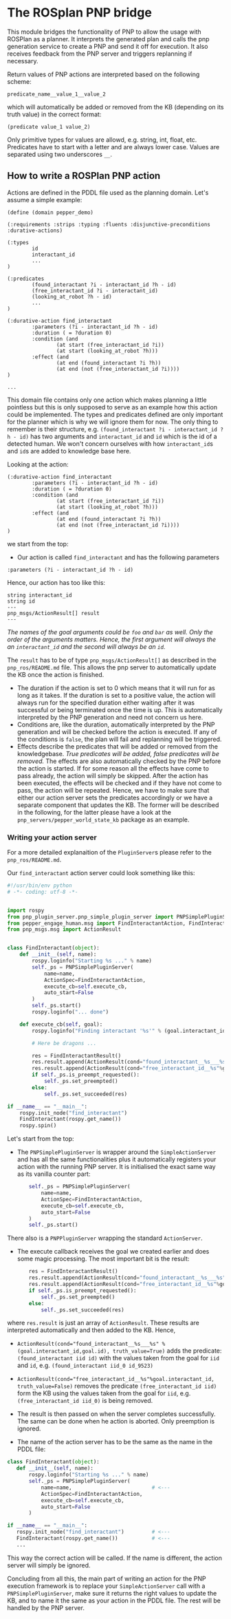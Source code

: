 # The ROSplan PNP bridge

This module bridges the functionality of PNP to allow the usage with ROSPlan as a planner. It interprets the generated plan and calls the pnp generation service to create a PNP and send it off for execution. It also receives feedback from the PNP server and triggers replanning if necessary.

Return values of PNP actions are interpreted based on the following scheme:

```
predicate_name__value_1__value_2
```

which will automatically be added or removed from the KB (depending on its truth value) in the correct format:

```
(predicate value_1 value_2)
```

Only primitive types for values are allowd, e.g. string, int, float, etc. Predicates have to start with a letter and are always lower case. Values are separated using two underscores `__`.

## How to write a ROSPlan PNP action

Actions are defined in the PDDL file used as the planning domain. Let's assume a simple example:

```pddl
(define (domain pepper_demo)

(:requirements :strips :typing :fluents :disjunctive-preconditions :durative-actions)

(:types
        id
        interactant_id
        ...
)

(:predicates
        (found_interactant ?i - interactant_id ?h - id)
        (free_interactant_id ?i - interactant_id)
        (looking_at_robot ?h - id)
        ...
)

(:durative-action find_interactant
        :parameters (?i - interactant_id ?h - id)
        :duration ( = ?duration 0)
        :condition (and
                (at start (free_interactant_id ?i))
                (at start (looking_at_robot ?h)))
        :effect (and
                (at end (found_interactant ?i ?h))
                (at end (not (free_interactant_id ?i))))
)

...
```

This domain file contains only one action which makes planning a little pointless but this is only supposed to serve as an example how this action could be implemented. The types and predicates defined are only important for the planner which is why we will ignore them for now. The only thing to remember is their structure, e.g. `(found_interactant ?i - interactant_id ?h - id)` has two arguments and `interactant_id` and `id` which is the id of a detected human. We won't concern ourselves with how `interactant_id`s and `id`s are added to knowledge base here.

Looking at the action:

```pddl
(:durative-action find_interactant
        :parameters (?i - interactant_id ?h - id)
        :duration ( = ?duration 0)
        :condition (and
                (at start (free_interactant_id ?i))
                (at start (looking_at_robot ?h)))
        :effect (and
                (at end (found_interactant ?i ?h))
                (at end (not (free_interactant_id ?i))))
)
```

we start from the top:

* Our action is called `find_interactant` and has the following parameters

 ```pddl
:parameters (?i - interactant_id ?h - id)
 ```

 Hence, our action has too like this:

 ```
string interactant_id 
string id
---
pnp_msgs/ActionResult[] result
---

 ```

 _The names of the goal arguments could be `foo` and `bar` as well. Only the order of the arguments matters. Hence, the first argument will always the an `interactant_id` and the second will always be an `id`._

 The `result` has to be of type `pnp_msgs/ActionResult[]` as described in the `pnp_ros/README.md` file. This allows the pnp server to automatically update the KB once the action is finished.

* The duration if the action is set to 0 which means that it will run for as long as it takes. If the duration is set to a positive value, the action will always run for the specified duration either waiting after it was successful or being terminated once the time is up. This is automatically interpreted by the PNP generation and need not concern us here.
* Conditions are, like the duration, automatically interpreted by the PNP generation and will be checked before the action is executed. If any of the conditions is `false`, the plan will fail and replanning will be triggered.
* Effects describe the predicates that will be added or removed from the knowledgebase. _True predicates will be added, false predicates will be removed._ The effects are also automatically checked by the PNP before the action is started. If for some reason all the effects have come to pass already, the action will simply be skipped. After the action has been executed, the effects will be checked and if they have not come to pass, the action will be repeated. Hence, we have to make sure that either our action server sets the predicates accordingly or we have a separate component that updates the KB. The former will be described in the following, for the latter please have a look at the `pnp_servers/pepper_world_state_kb` package as an example.

### Writing your action server

For a more detailed explanaition of the `PluginServer`s please refer to the `pnp_ros/README.md`.

Our `find_interactant` action server could look something like this:

```python
#!/usr/bin/env python
# -*- coding: utf-8 -*-


import rospy
from pnp_plugin_server.pnp_simple_plugin_server import PNPSimplePluginServer
from pepper_engage_human.msg import FindInteractantAction, FindInteractantResult
from pnp_msgs.msg import ActionResult


class FindInteractant(object):
    def __init__(self, name):
        rospy.loginfo("Starting %s ..." % name)
        self._ps = PNPSimplePluginServer(
            name=name,
            ActionSpec=FindInteractantAction,
            execute_cb=self.execute_cb,
            auto_start=False
        )
        self._ps.start()
        rospy.loginfo("... done")

    def execute_cb(self, goal):
        rospy.loginfo("Finding interactant '%s'" % (goal.interactant_id,))

        # Here be dragons ...

        res = FindInteractantResult()
        res.result.append(ActionResult(cond="found_interactant__%s___%s" %(goal.interactant_id,goal.id), truth_value=True))
        res.result.append(ActionResult(cond="free_interactant_id__%s"%goal.interactant_id, truth_value=False))
        if self._ps.is_preempt_requested():
            self._ps.set_preempted()
        else:
            self._ps.set_succeeded(res)

if __name__ == "__main__":
    rospy.init_node("find_interactant")
    FindInteractant(rospy.get_name())
    rospy.spin()

```

Let's start from the top:

* The `PNPSimplePluginServer` is wrapper around the `SimpleActionServer` and has all the same functionalities plus it automatically registers your action with the running PNP server. It is initialised the exact same way as its vanilla counter part:

 ```python
        self._ps = PNPSimplePluginServer(
            name=name,
            ActionSpec=FindInteractantAction,
            execute_cb=self.execute_cb,
            auto_start=False
        )
        self._ps.start()
 ```

 There also is a `PNPPluginServer` wrapping the standard `ActionServer`.

* The execute callback receives the goal we created earlier and does some magic processing. The most important bit is the result:

 ```python
        res = FindInteractantResult()
        res.result.append(ActionResult(cond="found_interactant__%s___%s" %(goal.interactant_id,goal.id), truth_value=True))
        res.result.append(ActionResult(cond="free_interactant_id__%s"%goal.interactant_id, truth_value=False))
        if self._ps.is_preempt_requested():
            self._ps.set_preempted()
        else:
            self._ps.set_succeeded(res)
 ```

 where `res.result` is just an array of `ActionResult`. These results are interpreted automatically and then added to the KB. Hence,

 * `ActionResult(cond="found_interactant__%s___%s" %(goal.interactant_id,goal.id), truth_value=True)` adds the predicate: `(found_interactant iid id)` with the values taken from the goal for `iid` and `id`, e.g. `(found_interactant iid_0 id_9523)`
 * `ActionResult(cond="free_interactant_id__%s"%goal.interactant_id, truth_value=False)` removes the predicate `(free_interactant_id iid)` form the KB using the values taken from the goal for `iid`, e.g. `(free_interactant_id iid_0)` is being removed.
 * The result is then passed on when the server completes successfully. The same can be done when he action is aborted. Only preemption is ignored.

* The name of the action server has to be the same as the name in the PDDL file:

 ```python
class FindInteractant(object):
    def __init__(self, name):
        rospy.loginfo("Starting %s ..." % name)
        self._ps = PNPSimplePluginServer(
            name=name,                          # <---
            ActionSpec=FindInteractantAction,
            execute_cb=self.execute_cb,
            auto_start=False
        )

if __name__ == "__main__":
    rospy.init_node("find_interactant")         # <---
    FindInteractant(rospy.get_name())           # <---
    ...
 ```

 This way the correct action will be called. If the name is different, the action server will simply be ignored.


Concluding from all this, the main part of writing an action for the PNP execution framework is to replace your `SimpleActionServer` call with a `PNPSimplePluginServer`, make sure it returns the right values to update the KB, and to name it the same as your action in the PDDL file. The rest will be handled by the PNP server.